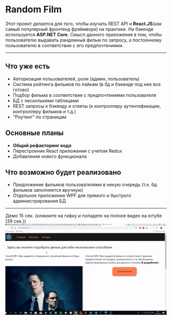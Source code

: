 # Random Film
Этот проект делается для того, чтобы изучать REST API и **React.JS**(как самый популярный фронтенд фрэймворк) на практике. На бэкенде используется **ASP.NET Core**. 
Смысл данного приложения в том, чтобы пользователю выдавать рандомный фильм по запросу, а постоянному пользователю в соответствии с его предпочтениями.

____
## Что уже есть
  - Авторизация пользователей, роли (админ, пользователь)
  - Система рейтинга фильмов по лайкам (в бд и бэкенде под нее все готово)
  - Подбор фильма в соответствие с предпочтениями пользователя
  - БД с несколькими таблицами
  - REST запросы к бэкенду и ответы (к контроллеру аутентификации, контроллеру фильмов и т.д.)
  - "Роутинг" по страницам
  
## Основные планы
  - **Общий рефакторинг кода**
  - Перестроение React приложения с учетом Redux
  - Добавление нового функционала
  
## Что возможно будет реализовано
  - Предложение фильмов пользователями в некую очередь (т.к. бд фильмов заполняется вручную)
  - Отдельное приложение WPF для прямого и быстрого администрирования БД
____
Демо 15 сек. (кликните на гифку и попадете на полное видео на ютубе (39 сек.))
[![Demo-RandomFilms](demo.gif)](http://youtube.com/watch?v=EOT9PCP-lxw)

